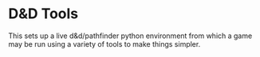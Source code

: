 # D&D Tools

This sets up a live d&d/pathfinder python environment from which a game may be
run using a variety of tools to make things simpler.

